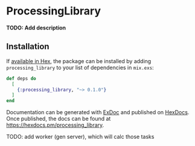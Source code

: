 # ProcessingLibrary

**TODO: Add description**

## Installation

If [available in Hex](https://hex.pm/docs/publish), the package can be installed
by adding `processing_library` to your list of dependencies in `mix.exs`:

```elixir
def deps do
  [
    {:processing_library, "~> 0.1.0"}
  ]
end
```

Documentation can be generated with [ExDoc](https://github.com/elixir-lang/ex_doc)
and published on [HexDocs](https://hexdocs.pm). Once published, the docs can
be found at <https://hexdocs.pm/processing_library>.

TODO:
add worker (gen server), which will calc those tasks
